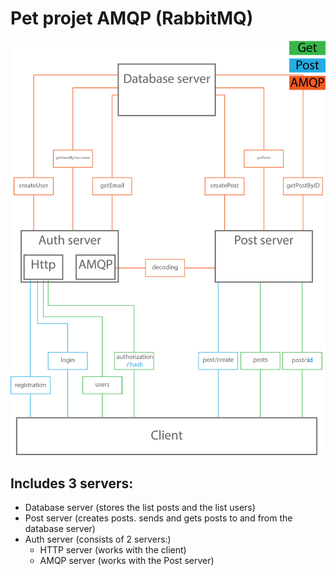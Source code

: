 # Pet projet AMQP (RabbitMQ)

![asd](https://raw.githubusercontent.com/anmrez/anmrez/main/pet-amql/schema.png)

## Includes 3 servers:
- Database server (stores the list posts and the list users)
- Post server (creates posts. sends and gets posts to and from the database server)
- Auth server (consists of 2 servers:)
  - HTTP server (works with the client)
  - AMQP server (works with the Post server)
  

